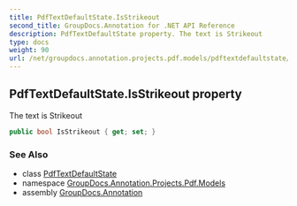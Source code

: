 ```yaml
---
title: PdfTextDefaultState.IsStrikeout
second_title: GroupDocs.Annotation for .NET API Reference
description: PdfTextDefaultState property. The text is Strikeout
type: docs
weight: 90
url: /net/groupdocs.annotation.projects.pdf.models/pdftextdefaultstate/isstrikeout/
---
```

## PdfTextDefaultState.IsStrikeout property

The text is Strikeout

```csharp
public bool IsStrikeout { get; set; }
```

### See Also

* class [PdfTextDefaultState](../)
* namespace [GroupDocs.Annotation.Projects.Pdf.Models](../../pdftextdefaultstate/)
* assembly [GroupDocs.Annotation](../../../)


